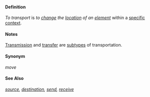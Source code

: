 #### Definition

*To transport* is *to [change](https://github.com/gcassel/Modular-Organization-Terminology/blob/master/terms/change.md) the [location](https://github.com/gcassel/Modular-Organization-Terminology/blob/master/terms/location.md) of an [element](https://github.com/gcassel/Modular-Organization-Terminology/blob/master/terms/element.md)* within a [specific](https://github.com/gcassel/Modular-Organization-Terminology/blob/master/terms/specific.md) [context](https://github.com/gcassel/Modular-Organization-Terminology/blob/master/terms/context.md).

#### Notes

[Transmission](https://github.com/gcassel/Modular-Organization-Terminology/blob/master/terms/transmit.md) and [transfer](https://github.com/gcassel/Modular-Organization-Terminology/blob/master/terms/transfer.md) are [subtypes](https://github.com/gcassel/Modular-Organization-Terminology/blob/master/terms/subtype.md) of transportation.

#### Synonym

*move*

#### See Also

*[source](https://github.com/gcassel/Modular-Organization-Terminology/blob/master/terms/source.md), [destination](https://github.com/gcassel/Modular-Organization-Terminology/blob/master/terms/destination.md), [send](https://github.com/gcassel/Modular-Organization-Terminology/blob/master/terms/send.md), [receive](https://github.com/gcassel/Modular-Organization-Terminology/blob/master/terms/receive.md)*


